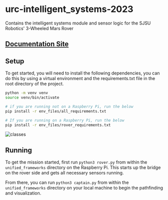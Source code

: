# urc-intelligent_systems-2023

Contains the intelligent systems module and sensor logic for the SJSU Robotics' 3-Wheeled Mars Rover

## [Documentation Site](https://sjsuroboticsteam.github.io/urc-intelligent-systems-2023/index.html)

## Setup

To get started, you will need to install the following dependencies, you can do this by using a virtual environment and the requirements.txt file in the root directory of the project.

```sh
python -m venv venv
source venv/bin/activate

# if you are running not on a Raspberry Pi, run the below
pip install -r env_files/all_requirements.txt

# If you are running on a Raspberry Pi, run the below
pip install -r env_files/rover_requirements.txt
```

![classes](https://github.com/SJSURoboticsTeam/urc-intelligent-systems-2023/assets/50222631/3d47c3d4-b21a-463e-9739-bc99b61f450f)

## Running

To get the mission started, first run `python3 rover.py` from within the `unified_frameworks` directory on the Raspberry Pi. This
starts up the bridge on the rover side and gets all necessary sensors running.

From there, you can run `python3 captain.py` from within the `unified_frameworks` directory on your local machine
to begin the pathfinding and visualization.

